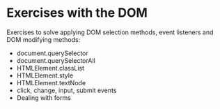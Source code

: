 # Exercises with the DOM

Exercises to solve applying DOM selection methods, event listeners and DOM modifying methods:

- document.querySelector
- document.querySelectorAll
- HTMLElement.classList
- HTMLElement.style
- HTMLElement.textNode
- click, change, input, submit events
- Dealing with forms
